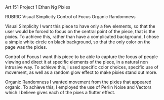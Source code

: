 Art 151 Project 1
Ethan Ng
Pixies

RUBRIC
Visual Simplicity
Control of Focus
Organic Randomness

Visual Simplicity
I want this piece to have only a few elements, so that the user would be forced to focus on the central point of the piece, that is the pixies.
To achieve this, rather than have a complicated background, I chose a simple white circle on black background, so that the only color on the page was the pixies.

Control of Focus
I want this piece to be able to capture the focus of people viewing and direct it at specific elements of the piece, in a natural non intrusive way.
To achieve this, I used specific color choices, specific use of movement, as well as a random glow effect to make pixies stand out more.

Organic Randomness
I wanted movement from the pixies that appeared organic.
To achieve this, I employed the use of Perlin Noise and Vectors which I believe gives each of the pixes a flutter effect.
